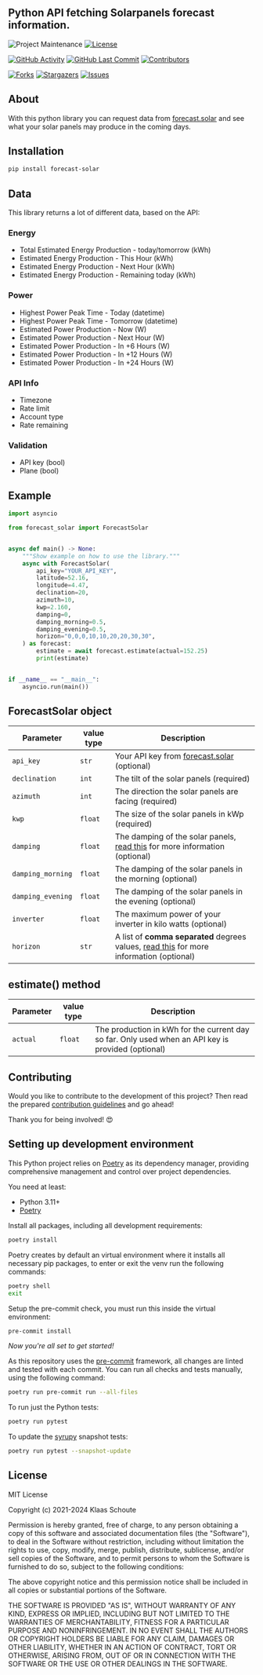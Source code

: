 <!--
*** To avoid retyping too much info. Do a search and replace for the following:
*** github_username, repo_name
-->

## Python API fetching Solarpanels forecast information.
<!-- PROJECT SHIELDS -->
![Project Maintenance][maintenance-shield]
[![License][license-shield]](LICENSE)

[![GitHub Activity][commits-shield]][commits]
[![GitHub Last Commit][last-commit-shield]][commits]
[![Contributors][contributors-shield]][contributors-url]

[![Forks][forks-shield]][forks-url]
[![Stargazers][stars-shield]][stars-url]
[![Issues][issues-shield]][issues-url]

## About

With this python library you can request data from [forecast.solar](https://forecast.solar) and see what your solar panels may produce in the coming days.

## Installation

```bash
pip install forecast-solar
```

## Data

This library returns a lot of different data, based on the API:

### Energy

- Total Estimated Energy Production - today/tomorrow (kWh)
- Estimated Energy Production - This Hour (kWh)
- Estimated Energy Production - Next Hour (kWh)
- Estimated Energy Production - Remaining today (kWh)

### Power

- Highest Power Peak Time - Today (datetime)
- Highest Power Peak Time - Tomorrow (datetime)
- Estimated Power Production - Now (W)
- Estimated Power Production - Next Hour (W)
- Estimated Power Production - In +6 Hours (W)
- Estimated Power Production - In +12 Hours (W)
- Estimated Power Production - In +24 Hours (W)

### API Info

- Timezone
- Rate limit
- Account type
- Rate remaining

### Validation

- API key (bool)
- Plane (bool)

## Example

```python
import asyncio

from forecast_solar import ForecastSolar


async def main() -> None:
    """Show example on how to use the library."""
    async with ForecastSolar(
        api_key="YOUR_API_KEY",
        latitude=52.16,
        longitude=4.47,
        declination=20,
        azimuth=10,
        kwp=2.160,
        damping=0,
        damping_morning=0.5,
        damping_evening=0.5,
        horizon="0,0,0,10,10,20,20,30,30",
    ) as forecast:
        estimate = await forecast.estimate(actual=152.25)
        print(estimate)


if __name__ == "__main__":
    asyncio.run(main())
```

## ForecastSolar object

| Parameter | value type | Description |
| --------- | ---------- | ----------- |
| `api_key` | `str` | Your API key from [forecast.solar](https://forecast.solar) (optional) |
| `declination` | `int` | The tilt of the solar panels (required) |
| `azimuth` | `int` | The direction the solar panels are facing (required) |
| `kwp` | `float` | The size of the solar panels in kWp (required) |
| `damping` | `float` | The damping of the solar panels, [read this][forecast-damping] for more information (optional) |
| `damping_morning` | `float` | The damping of the solar panels in the morning (optional) |
| `damping_evening` | `float` | The damping of the solar panels in the evening (optional) |
| `inverter` | `float` | The maximum power of your inverter in kilo watts (optional) |
| `horizon` | `str` | A list of **comma separated** degrees values, [read this][forecast-horizon] for more information (optional) |

## estimate() method

| Parameter         | value type | Description                                                                                             |
|-------------------|------------|---------------------------------------------------------------------------------------------------------|
| `actual`          | `float`      | The production in kWh for the current day so far. Only used when an API key is provided (optional) |


## Contributing

Would you like to contribute to the development of this project? Then read the prepared [contribution guidelines](CONTRIBUTING.md) and go ahead!

Thank you for being involved! :heart_eyes:

## Setting up development environment

This Python project relies on [Poetry][poetry] as its dependency manager,
providing comprehensive management and control over project dependencies.

You need at least:

- Python 3.11+
- [Poetry][poetry-install]

Install all packages, including all development requirements:

```bash
poetry install
```

Poetry creates by default an virtual environment where it installs all
necessary pip packages, to enter or exit the venv run the following commands:

```bash
poetry shell
exit
```

Setup the pre-commit check, you must run this inside the virtual environment:

```bash
pre-commit install
```

*Now you're all set to get started!*

As this repository uses the [pre-commit][pre-commit] framework, all changes
are linted and tested with each commit. You can run all checks and tests
manually, using the following command:

```bash
poetry run pre-commit run --all-files
```

To run just the Python tests:

```bash
poetry run pytest
```

To update the [syrupy](https://github.com/tophat/syrupy) snapshot tests:

```bash
poetry run pytest --snapshot-update
```

## License

MIT License

Copyright (c) 2021-2024 Klaas Schoute

Permission is hereby granted, free of charge, to any person obtaining a copy
of this software and associated documentation files (the "Software"), to deal
in the Software without restriction, including without limitation the rights
to use, copy, modify, merge, publish, distribute, sublicense, and/or sell
copies of the Software, and to permit persons to whom the Software is
furnished to do so, subject to the following conditions:

The above copyright notice and this permission notice shall be included in all
copies or substantial portions of the Software.

THE SOFTWARE IS PROVIDED "AS IS", WITHOUT WARRANTY OF ANY KIND, EXPRESS OR
IMPLIED, INCLUDING BUT NOT LIMITED TO THE WARRANTIES OF MERCHANTABILITY,
FITNESS FOR A PARTICULAR PURPOSE AND NONINFRINGEMENT. IN NO EVENT SHALL THE
AUTHORS OR COPYRIGHT HOLDERS BE LIABLE FOR ANY CLAIM, DAMAGES OR OTHER
LIABILITY, WHETHER IN AN ACTION OF CONTRACT, TORT OR OTHERWISE, ARISING FROM,
OUT OF OR IN CONNECTION WITH THE SOFTWARE OR THE USE OR OTHER DEALINGS IN THE
SOFTWARE.

<!-- LINKS -->
[forecast-horizon]: https://doc.forecast.solar/doku.php?id=api#horizon
[forecast-damping]: https://doc.forecast.solar/doku.php?id=damping

<!-- MARKDOWN LINKS & IMAGES -->
[maintenance-shield]: https://img.shields.io/maintenance/yes/2024.svg?style=for-the-badge
[contributors-shield]: https://img.shields.io/github/contributors/home-assistant-libs/forecast_solar.svg?style=for-the-badge
[contributors-url]: https://github.com/home-assistant-libs/forecast_solar/graphs/contributors
[forks-shield]: https://img.shields.io/github/forks/home-assistant-libs/forecast_solar.svg?style=for-the-badge
[forks-url]: https://github.com/home-assistant-libs/forecast_solar/network/members
[stars-shield]: https://img.shields.io/github/stars/home-assistant-libs/forecast_solar.svg?style=for-the-badge
[stars-url]: https://github.com/home-assistant-libs/forecast_solar/stargazers
[issues-shield]: https://img.shields.io/github/issues/home-assistant-libs/forecast_solar.svg?style=for-the-badge
[issues-url]: https://github.com/home-assistant-libs/forecast_solar/issues
[license-shield]: https://img.shields.io/github/license/home-assistant-libs/forecast_solar.svg?style=for-the-badge
[commits-shield]: https://img.shields.io/github/commit-activity/y/home-assistant-libs/forecast_solar.svg?style=for-the-badge
[commits]: https://github.com/home-assistant-libs/forecast_solar/commits/master
[last-commit-shield]: https://img.shields.io/github/last-commit/home-assistant-libs/forecast_solar.svg?style=for-the-badge

[poetry-install]: https://python-poetry.org/docs/#installation
[poetry]: https://python-poetry.org
[pre-commit]: https://pre-commit.com
